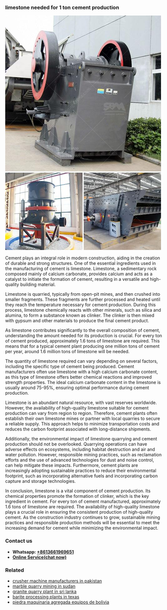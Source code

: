 <h3>limestone needed for 1 ton cement production</h3><img src='1708408293.jpg' alt=''><p>Cement plays an integral role in modern construction, aiding in the creation of durable and strong structures. One of the essential ingredients used in the manufacturing of cement is limestone. Limestone, a sedimentary rock composed mainly of calcium carbonate, provides calcium and acts as a catalyst to initiate the formation of cement, resulting in a versatile and high-quality building material.</p><p>Limestone is quarried, typically from open-pit mines, and then crushed into smaller fragments. These fragments are further processed and heated until they reach the temperature necessary for cement production. During this process, limestone chemically reacts with other minerals, such as silica and alumina, to form a substance known as clinker. The clinker is then mixed with gypsum and other materials to produce the final cement product.</p><p>As limestone contributes significantly to the overall composition of cement, understanding the amount needed for its production is crucial. For every ton of cement produced, approximately 1.6 tons of limestone are required. This means that for a typical cement plant producing one million tons of cement per year, around 1.6 million tons of limestone will be needed.</p><p>The quantity of limestone required can vary depending on several factors, including the specific type of cement being produced. Cement manufacturers often use limestone with a high calcium carbonate content, as this type of limestone offers better chemical reactions and improved strength properties. The ideal calcium carbonate content in the limestone is usually around 75-95%, ensuring optimal performance during cement production.</p><p>Limestone is an abundant natural resource, with vast reserves worldwide. However, the availability of high-quality limestone suitable for cement production can vary from region to region. Therefore, cement plants often establish their own limestone mines or partner with local quarries to secure a reliable supply. This approach helps to minimize transportation costs and reduces the carbon footprint associated with long-distance shipments.</p><p>Additionally, the environmental impact of limestone quarrying and cement production should not be overlooked. Quarrying operations can have adverse effects on ecosystems, including habitat destruction and air and water pollution. However, responsible mining practices, such as reclamation efforts and the use of advanced technologies for dust and noise control, can help mitigate these impacts. Furthermore, cement plants are increasingly adopting sustainable practices to reduce their environmental footprint, such as incorporating alternative fuels and incorporating carbon capture and storage technologies.</p><p>In conclusion, limestone is a vital component of cement production. Its chemical properties promote the formation of clinker, which is the key ingredient in cement. For every ton of cement manufactured, approximately 1.6 tons of limestone are required. The availability of high-quality limestone plays a crucial role in ensuring the consistent production of high-quality cement. As the construction industry continues to grow, sustainable mining practices and responsible production methods will be essential to meet the increasing demand for cement while minimizing the environmental impact.</p><h3>Contact us</h3><ul><li><strong>Whatsapp:&nbsp;<a href="https://wa.me/8613661969651">+8613661969651</a></strong></li><li><a href="https://swt.shibang-china.com/?git&amp;zhl&amp;limestone needed for 1 ton cement production"><strong>Online Service(chat now)</strong></a></li></ul><h3>Related</h3><ul><li><a href='crusher machine manufacturers in pakistan.md'>crusher machine manufacturers in pakistan</a></li><li><a href='marble quarry mining in sudan.md'>marble quarry mining in sudan</a></li><li><a href='granite quarry plant in sri lanka.md'>granite quarry plant in sri lanka</a></li><li><a href='barite processing plants in texas.md'>barite processing plants in texas</a></li><li><a href='piedra maquinaria agregada equipos de bolivia.md'>piedra maquinaria agregada equipos de bolivia</a></li></ul>